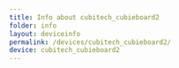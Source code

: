```yaml
---
title: Info about cubitech_cubieboard2
folder: info
layout: deviceinfo
permalink: /devices/cubitech_cubieboard2/
device: cubitech_cubieboard2
---
```

